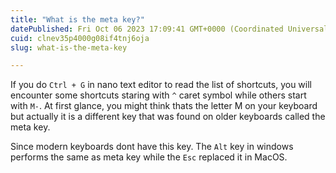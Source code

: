 ```yaml
---
title: "What is the meta key?"
datePublished: Fri Oct 06 2023 17:09:41 GMT+0000 (Coordinated Universal Time)
cuid: clnev35p4000g08if4tnj6oja
slug: what-is-the-meta-key

---
```


If you do `Ctrl + G` in nano text editor to read the list of shortcuts, you will encounter some shortcuts staring with `^` caret symbol while others start with `M-`. At first glance, you might think thats the letter M on your keyboard but actually it is a different key that was found on older keyboards called the meta key. 

Since modern keyboards dont have this key. The `Alt` key in windows performs the same as meta key while the `Esc` replaced it in MacOS. 

